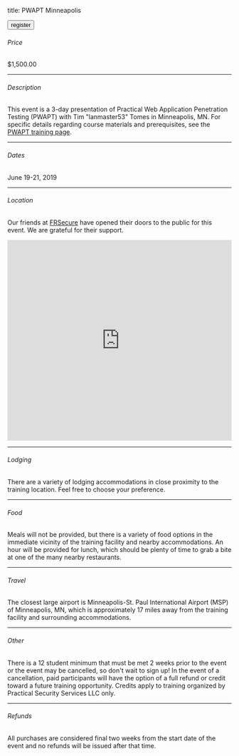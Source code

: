 title: PWAPT Minneapolis

<button onclick="window.location='https://www.paypal.com/cgi-bin/webscr?cmd=_s-xclick&hosted_button_id=22X7K4NM9TA92'">register</button>

###### Price

$1,500.00

---

###### Description

This event is a 3-day presentation of Practical Web Application Penetration Testing (PWAPT) with Tim "lanmaster53" Tomes in Minneapolis, MN. For specific details regarding course materials and prerequisites, see the [PWAPT training page](/training).

---

###### Dates

June 19-21, 2019

---

###### Location

Our friends at [FRSecure](https://frsecure.com/) have opened their doors to the public for this event. We are grateful for their support.

<iframe src="https://www.google.com/maps/embed?pb=!1m18!1m12!1m3!1d39391.030697474765!2d-93.47677300068142!3d44.895009311895365!2m3!1f0!2f0!3f0!3m2!1i1024!2i768!4f13.1!3m3!1m2!1s0x87f61f1136e528db%3A0x3b34a7ea74b53e7f!2s5909+Baker+Rd+%23500%2C+Minnetonka%2C+MN+55345!5e0!3m2!1sen!2sus!4v1548360294093" width="100%" height="450" frameborder="0" style="border: 0" allowfullscreen></iframe>

---

###### Lodging

There are a variety of lodging accommodations in close proximity to the training location. Feel free to choose your preference.

---

###### Food

Meals will not be provided, but there is a variety of food options in the immediate vicinity of the training facility and nearby accommodations. An hour will be provided for lunch, which should be plenty of time to grab a bite at one of the many nearby restaurants.

---

###### Travel

The closest large airport is Minneapolis-St. Paul International Airport (MSP) of Minneapolis, MN, which is approximately 17 miles away from the training facility and surrounding accommodations.

---

###### Other

There is a 12 student minimum that must be met 2 weeks prior to the event or the event may be cancelled, so don't wait to sign up! In the event of a cancellation, paid participants will have the option of a full refund or credit toward a future training opportunity. Credits apply to training organized by Practical Security Services LLC only.

---

###### Refunds

All purchases are considered final two weeks from the start date of the event and no refunds will be issued after that time.
